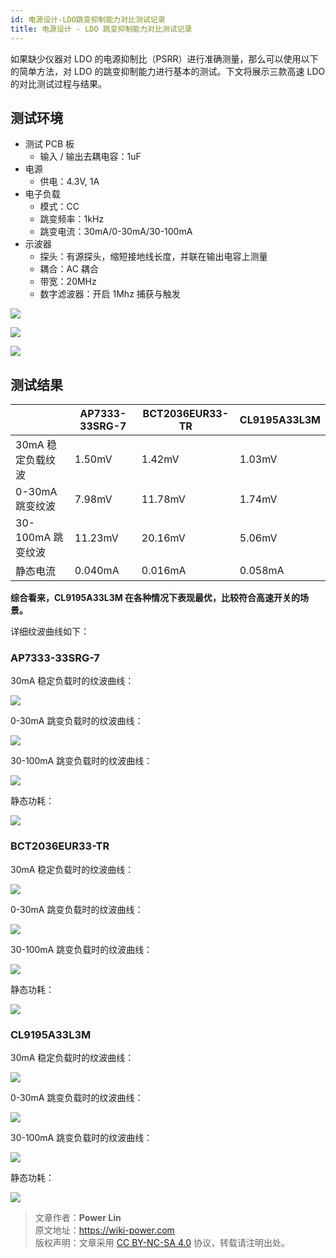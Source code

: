 ```yaml
---
id: 电源设计-LDO跳变抑制能力对比测试记录
title: 电源设计 - LDO 跳变抑制能力对比测试记录
---
```


如果缺少仪器对 LDO 的电源抑制比（PSRR）进行准确测量，那么可以使用以下的简单方法，对 LDO 的跳变抑制能力进行基本的测试。下文将展示三款高速 LDO 的对比测试过程与结果。

## 测试环境

- 测试 PCB 板
  - 输入 / 输出去耦电容：1uF
- 电源
  - 供电：4.3V, 1A
- 电子负载
  - 模式：CC
  - 跳变频率：1kHz
  - 跳变电流：30mA/0-30mA/30-100mA
- 示波器
  - 探头：有源探头，缩短接地线长度，并联在输出电容上测量
  - 耦合：AC 耦合
  - 带宽：20MHz
  - 数字滤波器：开启 1Mhz 捕获与触发

![](https://cos.wiki-power.com/img/20220516141413.jpg)

![](https://cos.wiki-power.com/img/20220516141418.jpg)

![](https://cos.wiki-power.com/img/20220516141424.jpg)

## 测试结果

|                   | AP7333-33SRG-7 | BCT2036EUR33-TR | CL9195A33L3M |
| ----------------- | -------------- | --------------- | ------------ |
| 30mA 稳定负载纹波 | 1.50mV         | 1.42mV          | 1.03mV       |
| 0-30mA 跳变纹波   | 7.98mV         | 11.78mV         | 1.74mV       |
| 30-100mA 跳变纹波 | 11.23mV        | 20.16mV         | 5.06mV       |
| 静态电流          | 0.040mA        | 0.016mA         | 0.058mA      |

**综合看来，CL9195A33L3M 在各种情况下表现最优，比较符合高速开关的场景。**

详细纹波曲线如下：

### AP7333-33SRG-7

30mA 稳定负载时的纹波曲线：

![](https://cos.wiki-power.com/img/20220516140355.png)

0-30mA 跳变负载时的纹波曲线：

![](https://cos.wiki-power.com/img/20220516140747.png)

30-100mA 跳变负载时的纹波曲线：

![](https://cos.wiki-power.com/img/20220516140848.png)

静态功耗：

![](https://cos.wiki-power.com/img/20220516154859.jpg)

### BCT2036EUR33-TR

30mA 稳定负载时的纹波曲线：

![](https://cos.wiki-power.com/img/20220516141008.png)

0-30mA 跳变负载时的纹波曲线：

![](https://cos.wiki-power.com/img/20220516141016.png)

30-100mA 跳变负载时的纹波曲线：

![](https://cos.wiki-power.com/img/20220516141019.png)

静态功耗：

![](https://cos.wiki-power.com/img/20220516154913.jpg)

### CL9195A33L3M

30mA 稳定负载时的纹波曲线：

![](https://cos.wiki-power.com/img/20220516141024.png)

0-30mA 跳变负载时的纹波曲线：

![](https://cos.wiki-power.com/img/20220516141028.png)

30-100mA 跳变负载时的纹波曲线：

![](https://cos.wiki-power.com/img/20220516141032.png)

静态功耗：

![](https://cos.wiki-power.com/img/20220516154925.jpg)

> 文章作者：**Power Lin**  
> 原文地址：<https://wiki-power.com>  
> 版权声明：文章采用 [CC BY-NC-SA 4.0](https://creativecommons.org/licenses/by/4.0/deed.zh) 协议，转载请注明出处。
